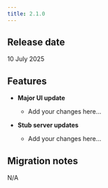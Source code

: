 ```yaml
---
title: 2.1.0
---
```


## Release date

10 July 2025

## Features

- **Major UI update**  
  - Add your changes here...
  

- **Stub server updates**  
  - Add your changes here...

## Migration notes


N/A
